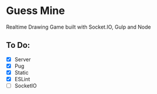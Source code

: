 # Guess Mine

Realtime Drawing Game built with Socket.IO, Gulp and Node

## To Do:

- [x] Server
- [x] Pug
- [x] Static
- [x] ESLint
- [ ] SocketIO
